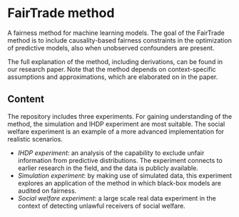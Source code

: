 # FairTrade method

A fairness method for machine learning models.
The goal of the FairTrade method is to include causality-based fairness constraints in the optimization of predictive models, also when unobserved confounders are present.

The full explanation of the method, including derivations, can be found in our research paper. Note that the method depends on context-specific assumptions and approximations, which are elaborated on in the paper.



## Content

The repository includes three experiments. For gaining understanding of the method, the simulation and IHDP experiment are most suitable. The social welfare experiment is an example of a more advanced implementation for realistic scenarios.

- <em>IHDP experiment</em>: an analysis of the capability to exclude unfair information from predictive distributions. The experiment connects to earlier research in the field, and the data is publicly available.
- <em>Simulation experiment</em>: by making use of simulated data, this experiment explores an application of the method in which black-box models are audited on fairness.
- <em>Social welfare experiment</em>: a large scale real data experiment in the context of detecting unlawful receivers of social welfare.  
